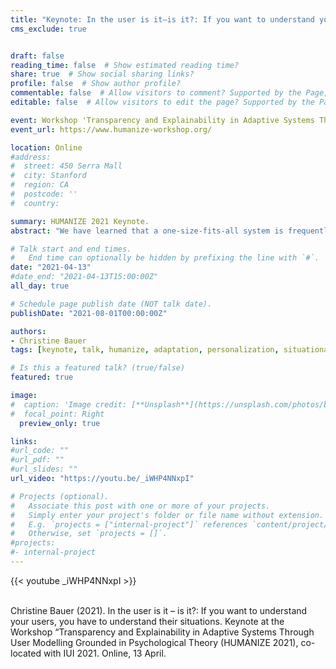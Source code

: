 ```yaml
---
title: "Keynote: In the user is it—is it?: If you want to understand your users, you have to understand their situations"
cms_exclude: true


draft: false
reading_time: false  # Show estimated reading time?
share: true  # Show social sharing links?
profile: false  # Show author profile?
commentable: false  # Allow visitors to comment? Supported by the Page, Post, and Docs content types.
editable: false  # Allow visitors to edit the page? Supported by the Page, Post, and Docs content types.

event: Workshop 'Transparency and Explainability in Adaptive Systems Through User Modelling Grounded in Psychological Theory (HUMANIZE 2021)'
event_url: https://www.humanize-workshop.org/

location: Online
#address:
#  street: 450 Serra Mall
#  city: Stanford
#  region: CA
#  postcode: ''
#  country: 

summary: HUMANIZE 2021 Keynote.
abstract: "We have learned that a one-size-fits-all system is frequently not the ideal solution. So we want our systems to be intelligent. They shall intelligently adapt to the users, to each user individually. We want to learn from the users’ behavior to create one user model per user. Then we 'understand' each individual user and the system can adapt to the individual user models. And so, our system is intelligent. No, it is not! Compared to a one-size-fits-all solution, an adaptive system considering user models may be more advanced and capable to address a wider scope of users more adequately. Yet, that is not the end of the story. While some user characteristics, preferences, or needs may be rather stable for a long period of time, others are highly volatile. Each user encounters various situations throughout a lifetime, even throughout a day. If we want to understand users, we need to understand their situations. And situational models could have more in common across users than our user-model thinking may suggest."

# Talk start and end times.
#   End time can optionally be hidden by prefixing the line with `#`.
date: "2021-04-13"
#date_end: "2021-04-13T15:00:00Z"
all_day: true

# Schedule page publish date (NOT talk date).
publishDate: "2021-08-01T00:00:00Z"

authors:
- Christine Bauer
tags: [keynote, talk, humanize, adaptation, personalization, situationalization]

# Is this a featured talk? (true/false)
featured: true

image:
#  caption: 'Image credit: [**Unsplash**](https://unsplash.com/photos/bzdhc5b3Bxs)'
#  focal_point: Right
  preview_only: true

links:
#url_code: ""
#url_pdf: ""
#url_slides: ""
url_video: "https://youtu.be/_iWHP4NNxpI"

# Projects (optional).
#   Associate this post with one or more of your projects.
#   Simply enter your project's folder or file name without extension.
#   E.g. `projects = ["internal-project"]` references `content/project/deep-learning/index.md`.
#   Otherwise, set `projects = []`.
#projects:
#- internal-project
---
```


{{< youtube _iWHP4NNxpI >}}

<br>
Christine Bauer (2021). In the user is it – is it?: If you want to understand your users, you have to understand their situations. Keynote at the Workshop “Transparency and Explainability in Adaptive Systems Through User Modelling Grounded in Psychological Theory (HUMANIZE 2021), co-located with IUI 2021. Online, 13 April.

